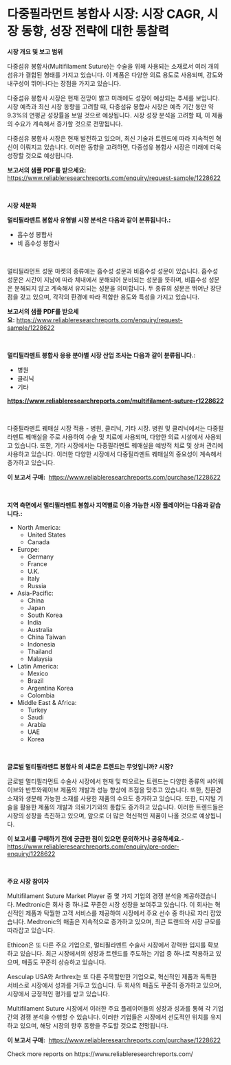 <p><h1>다중필라먼트 봉합사 시장: 시장 CAGR, 시장 동향, 성장 전략에 대한 통찰력</h1></p><p><strong>시장 개요 및 보고 범위</strong></p>
<p><p>다중섬유 봉합사(Multifilament Suture)는 수술을 위해 사용되는 소재로서 여러 개의 섬유가 결합된 형태를 가지고 있습니다. 이 제품은 다양한 의료 용도로 사용되며, 강도와 내구성이 뛰어나다는 장점을 가지고 있습니다. </p><p>다중섬유 봉합사 시장은 현재 전망이 밝고 미래에도 성장이 예상되는 추세를 보입니다. 시장 예측과 최신 시장 동향을 고려할 때, 다중섬유 봉합사 시장은 예측 기간 동안 약 9.3%의 연평균 성장률을 보일 것으로 예상됩니다. 시장 성장 분석을 고려할 때, 이 제품의 수요가 계속해서 증가할 것으로 전망됩니다.</p><p>다중섬유 봉합사 시장은 현재 발전하고 있으며, 최신 기술과 트렌드에 따라 지속적인 혁신이 이뤄지고 있습니다. 이러한 동향을 고려하면, 다중섬유 봉합사 시장은 미래에 더욱 성장할 것으로 예상됩니다.</p></p>
<p><strong>보고서의 샘플 PDF를 받으세요:</strong> <a href="https://www.reliableresearchreports.com/enquiry/request-sample/1228622">https://www.reliableresearchreports.com/enquiry/request-sample/1228622</a></p>
<p>&nbsp;</p>
<p><strong>시장 세분화</strong></p>
<p><strong>멀티필라멘트 봉합사 유형별 시장 분석은 다음과 같이 분류됩니다.:</strong></p>
<p><ul><li>흡수성 봉합사</li><li>비 흡수성 봉합사</li></ul></p>
<p>&nbsp;</p>
<p><p>멀티필라먼트 성문 마켓의 종류에는 흡수성 성문과 비흡수성 성문이 있습니다. 흡수성 성문은 시간이 지남에 따라 체내에서 분해되어 분비되는 성분을 뜻하며, 비흡수성 성문은 분해되지 않고 계속해서 유지되는 성문을 의미합니다. 두 종류의 성문은 뛰어난 장단점을 갖고 있으며, 각각의 환경에 따라 적합한 용도와 특성을 가지고 있습니다.</p></p>
<p><strong>보고서의 샘플 PDF를 받으세요:</strong>&nbsp;<a href="https://www.reliableresearchreports.com/enquiry/request-sample/1228622">https://www.reliableresearchreports.com/enquiry/request-sample/1228622</a></p>
<p>&nbsp;</p>
<p><strong> 멀티필라멘트 봉합사 응용 분야별 시장 산업 조사는 다음과 같이 분류됩니다.:</strong></p>
<p><ul><li>병원</li><li>클리닉</li><li>기타</li></ul></p>
<p><strong><a href="https://www.reliableresearchreports.com/multifilament-suture-r1228622">https://www.reliableresearchreports.com/multifilament-suture-r1228622</a></strong></p>
<p>&nbsp;</p>
<p><p>다중필라멘트 꿰매실 시장 적용 - 병원, 클리닉, 기타 시장. 병원 및 클리닉에서는 다중필라멘트 꿰매실을 주로 사용하여 수술 및 치료에 사용되며, 다양한 의료 시설에서 사용되고 있습니다. 또한, 기타 시장에서는 다중필라멘트 꿰매실을 예방적 치료 및 상처 관리에 사용하고 있습니다. 이러한 다양한 시장에서 다중필라멘트 꿰매실의 중요성이 계속해서 증가하고 있습니다.</p></p>
<p><strong>이 보고서 구매:</strong>&nbsp; <a href="https://www.reliableresearchreports.com/purchase/1228622">https://www.reliableresearchreports.com/purchase/1228622</a></p>
<p>&nbsp;</p>
<p><strong>지역 측면에서 멀티필라멘트 봉합사 지역별로 이용 가능한 시장 플레이어는 다음과 같습니다.:</strong></p>
<p><ul>
    <li>
        North America:
        <ul>
            <li>United States</li>
            <li>Canada</li>
        </ul>
    </li>
    <li>
        Europe:
        <ul>
            <li>Germany</li>
            <li>France</li>
            <li>U.K.</li>
            <li>Italy</li>
            <li>Russia</li>
        </ul>
    </li>
    <li>
        Asia-Pacific:
        <ul>
            <li>China</li>
            <li>Japan</li>
            <li>South Korea</li>
            <li>India</li>
            <li>Australia</li>
            <li>China Taiwan</li>
            <li>Indonesia</li>
            <li>Thailand</li>
            <li>Malaysia</li>
        </ul>
    </li>
    <li>
        Latin America:
        <ul>
            <li>Mexico</li>
            <li>Brazil</li>
            <li>Argentina Korea</li>
            <li>Colombia</li>
        </ul>
    </li>
    <li>
        Middle East & Africa:
        <ul>
            <li>Turkey</li>
            <li>Saudi</li>
            <li>Arabia</li>
            <li>UAE</li>
            <li>Korea</li>
        </ul>
    </li>
    </ul></p>
<p>&nbsp;</p>
<p><strong>글로벌 멀티필라멘트 봉합사 의 새로운 트렌드는 무엇입니까? 시장?</strong></p>
<p><p>글로벌 멀티필라먼트 수술사 시장에서 현재 및 떠오르는 트렌드는 다양한 종류의 씨어웨이브와 반투와웨이브 제품의 개발과 성능 향상에 초점을 맞추고 있습니다. 또한, 친환경 소재와 생분해 가능한 소재를 사용한 제품의 수요도 증가하고 있습니다. 또한, 디지털 기술을 활용한 제품의 개발과 의료기기와의 통합도 증가하고 있습니다. 이러한 트렌드들은 시장의 성장을 촉진하고 있으며, 앞으로 더 많은 혁신적인 제품이 나올 것으로 예상됩니다.</p></p>
<p><strong>이 보고서를 구매하기 전에 궁금한 점이 있으면 문의하거나 공유하세요.</strong>- <a href="https://www.reliableresearchreports.com/enquiry/pre-order-enquiry/1228622">https://www.reliableresearchreports.com/enquiry/pre-order-enquiry/1228622</a></p>
<p>&nbsp;</p>
<p><strong>주요 시장 참여자</strong></p>
<p><p>Multifilament Suture Market Player 중 몇 가지 기업의 경쟁 분석을 제공하겠습니다. Medtronic은 회사 중 하나로 꾸준한 시장 성장을 보여주고 있습니다. 이 회사는 혁신적인 제품과 탁월한 고객 서비스를 제공하여 시장에서 주요 선수 중 하나로 자리 잡았습니다. Medtronic의 매출은 지속적으로 증가하고 있으며, 최근 트랜드와 시장 규모를 따라잡고 있습니다.</p><p>Ethicon은 또 다른 주요 기업으로, 멀티필라멘트 수술사 시장에서 강력한 입지를 확보하고 있습니다. 최근 시장에서의 성장과 트렌드를 주도하는 기업 중 하나로 작용하고 있으며, 매출도 꾸준히 상승하고 있습니다.</p><p>Aesculap USA와 Arthrex는 또 다른 주목할만한 기업으로, 혁신적인 제품과 독특한 서비스로 시장에서 성과를 거두고 있습니다. 두 회사의 매출도 꾸준히 증가하고 있으며, 시장에서 긍정적인 평가를 받고 있습니다.</p><p>Multifilament Suture 시장에서 이러한 주요 플레이어들의 성장과 성과를 통해 각 기업간의 경쟁 분석을 수행할 수 있습니다. 이러한 기업들은 시장에서 선도적인 위치를 유지하고 있으며, 해당 시장의 향후 동향을 주도할 것으로 전망됩니다.</p></p>
<p><strong>이 보고서 구매:</strong>&nbsp;&nbsp;<a href="https://www.reliableresearchreports.com/purchase/1228622">https://www.reliableresearchreports.com/purchase/1228622</a></p>
<p>Check more reports on https://www.reliableresearchreports.com/</p>